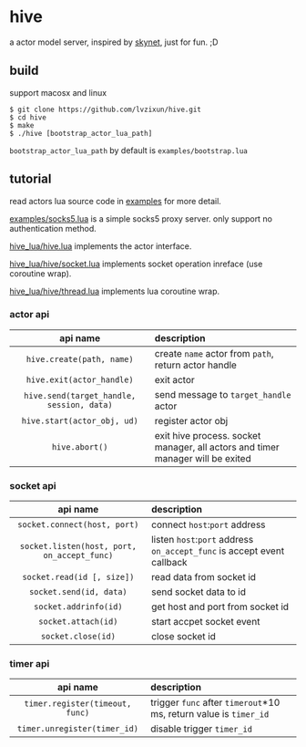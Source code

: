 # hive
a actor model server, inspired by [skynet](https://github.com/cloudwu/skynet), just for fun. ;D


## build
support macosx and linux
```
$ git clone https://github.com/lvzixun/hive.git
$ cd hive
$ make
$ ./hive [bootstrap_actor_lua_path]
```
`bootstrap_actor_lua_path` by default is `examples/bootstrap.lua`

## tutorial
read actors lua source code in [examples](https://github.com/lvzixun/hive/tree/master/examples) for more detail.

[examples/socks5.lua](https://github.com/lvzixun/hive/blob/master/examples/socks5.lua) is a simple socks5 proxy server. only support no authentication method.

[hive_lua/hive.lua](https://github.com/lvzixun/hive/blob/master/hive_lua/hive.lua) implements the actor interface.

[hive_lua/hive/socket.lua](https://github.com/lvzixun/hive/blob/master/hive_lua/hive/socket.lua) implements socket operation inreface (use coroutine wrap).

[hive_lua/hive/thread.lua](https://github.com/lvzixun/hive/blob/master/hive_lua/hive/thread.lua) implements lua coroutine wrap.

### actor api
| api name | description |
|:------:|:------|
| `hive.create(path, name)` | create `name` actor from `path`, return actor handle |
| `hive.exit(actor_handle)` | exit actor |
|`hive.send(target_handle, session, data)`| send message to `target_handle` actor |
| `hive.start(actor_obj, ud)`| register actor obj |
| `hive.abort()` | exit hive process. socket manager, all actors and timer manager will be exited|

### socket api
| api name | description |
|:------:|:------|
| `socket.connect(host, port)` | connect `host`:`port` address |
| `socket.listen(host, port, on_accept_func)`| listen `host`:`port` address `on_accept_func` is accept event callback |
| `socket.read(id [, size])` | read data from socket id |
| `socket.send(id, data)`| send socket data to id |
| `socket.addrinfo(id)` | get host and port from socket id |
| `socket.attach(id)`| start accpet socket event |
| `socket.close(id)`| close socket id |


### timer api
| api name | description |
|:------:|:------|
| `timer.register(timeout, func)` | trigger `func` after `timerout`*10 ms, return value is `timer_id`|
| `timer.unregister(timer_id)` | disable trigger `timer_id` |